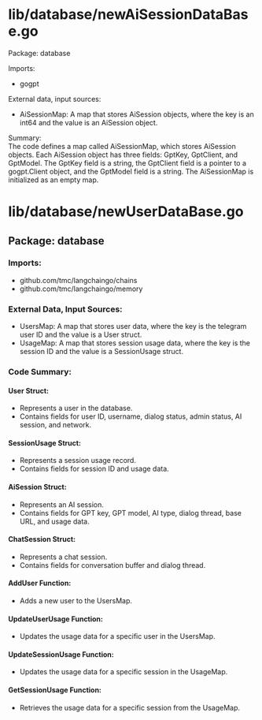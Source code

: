 # lib/database/newAiSessionDataBase.go  
Package: database  
  
Imports:  
- gogpt  
  
External data, input sources:  
- AiSessionMap: A map that stores AiSession objects, where the key is an int64 and the value is an AiSession object.  
  
Summary:  
The code defines a map called AiSessionMap, which stores AiSession objects. Each AiSession object has three fields: GptKey, GptClient, and GptModel. The GptKey field is a string, the GptClient field is a pointer to a gogpt.Client object, and the GptModel field is a string. The AiSessionMap is initialized as an empty map.  
  
  
  
# lib/database/newUserDataBase.go  
## Package: database  
  
### Imports:  
- github.com/tmc/langchaingo/chains  
- github.com/tmc/langchaingo/memory  
  
### External Data, Input Sources:  
- UsersMap: A map that stores user data, where the key is the telegram user ID and the value is a User struct.  
- UsageMap: A map that stores session usage data, where the key is the session ID and the value is a SessionUsage struct.  
  
### Code Summary:  
#### User Struct:  
- Represents a user in the database.  
- Contains fields for user ID, username, dialog status, admin status, AI session, and network.  
  
#### SessionUsage Struct:  
- Represents a session usage record.  
- Contains fields for session ID and usage data.  
  
#### AiSession Struct:  
- Represents an AI session.  
- Contains fields for GPT key, GPT model, AI type, dialog thread, base URL, and usage data.  
  
#### ChatSession Struct:  
- Represents a chat session.  
- Contains fields for conversation buffer and dialog thread.  
  
#### AddUser Function:  
- Adds a new user to the UsersMap.  
  
#### UpdateUserUsage Function:  
- Updates the usage data for a specific user in the UsersMap.  
  
#### UpdateSessionUsage Function:  
- Updates the usage data for a specific session in the UsageMap.  
  
#### GetSessionUsage Function:  
- Retrieves the usage data for a specific session from the UsageMap.  
  
